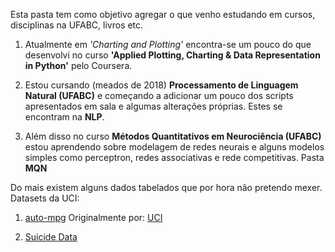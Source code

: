 ﻿
﻿Esta pasta tem como objetivo agregar o que venho estudando em cursos, disciplinas na UFABC, livros etc.

1. Atualmente em <em>'Charting and Plotting'</em> encontra-se um pouco do que desenvolvi no curso <strong>'Applied Plotting, Charting & Data Representation in Python'</strong> pelo Coursera.

2. Estou cursando (meados de 2018) <strong>Processamento de Linguagem Natural (UFABC)</strong> e começando a adicionar um pouco dos scripts apresentados em sala e algumas alterações próprias. Estes se encontram na <strong>NLP</strong>.

3. Além disso no curso <strong>Métodos Quantitativos em Neurociência (UFABC)</strong>  estou aprendendo sobre modelagem de redes neurais e alguns modelos simples como perceptron, redes associativas e rede competitivas. Pasta <strong>MQN</strong>

Do mais existem alguns dados tabelados que por hora não pretendo mexer. Datasets da UCI:

1. [auto-mpg](https://www.kaggle.com/uciml/autompg-dataset)
Originalmente por: [UCI](https://archive.ics.uci.edu/ml/datasets/auto+mpg)

2. [Suicide Data](https://www.kaggle.com/russellyates88/suicide-rates-overview-1985-to-2016)
